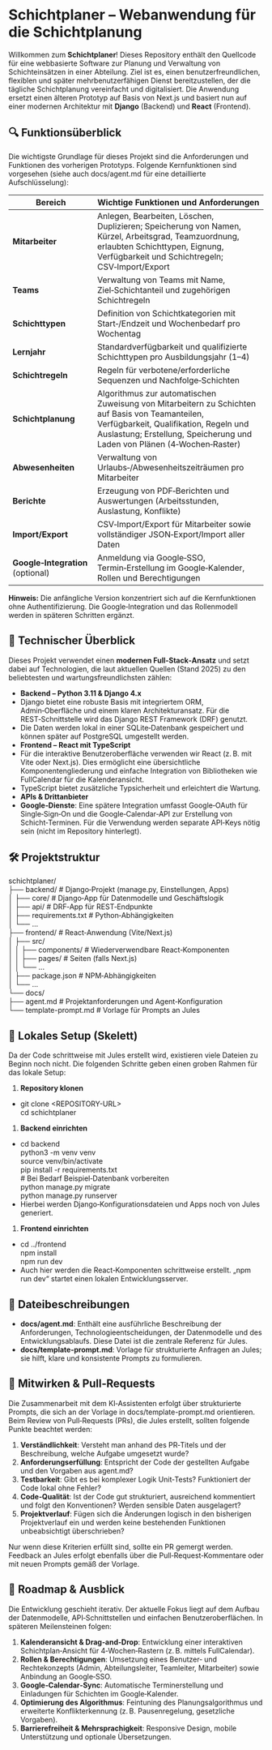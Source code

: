 # Schichtplaner – Webanwendung für die Schichtplanung

Willkommen zum **Schichtplaner**! Dieses Repository enthält den Quellcode für eine webbasierte Software zur Planung und Verwaltung von Schichteinsätzen in einer Abteilung. Ziel ist es, einen benutzerfreundlichen, flexiblen und später mehrbenutzerfähigen Dienst bereitzustellen, der die tägliche Schichtplanung vereinfacht und digitalisiert. Die Anwendung ersetzt einen älteren Prototyp auf Basis von Next.js und basiert nun auf einer modernen Architektur mit **Django** (Backend) und **React** (Frontend).

## 🔍 Funktionsüberblick

Die wichtigste Grundlage für dieses Projekt sind die Anforderungen und Funktionen des vorherigen Prototyps. Folgende Kernfunktionen sind vorgesehen (siehe auch docs/agent.md für eine detaillierte Aufschlüsselung):

| Bereich | Wichtige Funktionen und Anforderungen |
| --- | --- |
| **Mitarbeiter** | Anlegen, Bearbeiten, Löschen, Duplizieren; Speicherung von Namen, Kürzel, Arbeitsgrad, Teamzuordnung, erlaubten Schichttypen, Eignung, Verfügbarkeit und Schichtregeln; CSV‑Import/Export |
| **Teams** | Verwaltung von Teams mit Name, Ziel‑Schichtanteil und zugehörigen Schichtregeln |
| **Schichttypen** | Definition von Schichtkategorien mit Start‑/Endzeit und Wochenbedarf pro Wochentag |
| **Lernjahr** | Standardverfügbarkeit und qualifizierte Schichttypen pro Ausbildungsjahr (1–4) |
| **Schichtregeln** | Regeln für verbotene/erforderliche Sequenzen und Nachfolge‑Schichten |
| **Schichtplanung** | Algorithmus zur automatischen Zuweisung von Mitarbeitern zu Schichten auf Basis von Teamanteilen, Verfügbarkeit, Qualifikation, Regeln und Auslastung; Erstellung, Speicherung und Laden von Plänen (4‑Wochen‑Raster) |
| **Abwesenheiten** | Verwaltung von Urlaubs‑/Abwesenheitszeiträumen pro Mitarbeiter |
| **Berichte** | Erzeugung von PDF‑Berichten und Auswertungen (Arbeitsstunden, Auslastung, Konflikte) |
| **Import/Export** | CSV‑Import/Export für Mitarbeiter sowie vollständiger JSON‑Export/Import aller Daten |
| **Google‑Integration** (optional) | Anmeldung via Google‑SSO, Termin‑Erstellung im Google‑Kalender, Rollen und Berechtigungen |

**Hinweis:** Die anfängliche Version konzentriert sich auf die Kernfunktionen ohne Authentifizierung. Die Google‑Integration und das Rollenmodell werden in späteren Schritten ergänzt.

## 🧱 Technischer Überblick

Dieses Projekt verwendet einen **modernen Full‑Stack‑Ansatz** und setzt dabei auf Technologien, die laut aktuellen Quellen (Stand 2025) zu den beliebtesten und wartungsfreundlichsten zählen:

- **Backend – Python 3.11 & Django 4.x**
- Django bietet eine robuste Basis mit integriertem ORM, Admin‑Oberfläche und einem klaren Architekturansatz. Für die REST‑Schnittstelle wird das Django REST Framework (DRF) genutzt.
- Die Daten werden lokal in einer SQLite‑Datenbank gespeichert und können später auf PostgreSQL umgestellt werden.
- **Frontend – React mit TypeScript**
- Für die interaktive Benutzeroberfläche verwenden wir React (z. B. mit Vite oder Next.js). Dies ermöglicht eine übersichtliche Komponentengliederung und einfache Integration von Bibliotheken wie FullCalendar für die Kalenderansicht.
- TypeScript bietet zusätzliche Typsicherheit und erleichtert die Wartung.
- **APIs & Drittanbieter**
- **Google‑Dienste**: Eine spätere Integration umfasst Google‑OAuth für Single‑Sign‑On und die Google‑Calendar‑API zur Erstellung von Schicht‑Terminen. Für die Verwendung werden separate API‑Keys nötig sein (nicht im Repository hinterlegt).

## 🛠️ Projektstruktur

schichtplaner/  
├── backend/ # Django‑Projekt (manage.py, Einstellungen, Apps)  
│ ├── core/ # Django‑App für Datenmodelle und Geschäftslogik  
│ ├── api/ # DRF‑App für REST‑Endpunkte  
│ ├── requirements.txt # Python‑Abhängigkeiten  
│ └── ...  
├── frontend/ # React‑Anwendung (Vite/Next.js)  
│ ├── src/  
│ │ ├── components/ # Wiederverwendbare React‑Komponenten  
│ │ ├── pages/ # Seiten (falls Next.js)  
│ │ └── ...  
│ ├── package.json # NPM‑Abhängigkeiten  
│ └── ...  
└── docs/  
├── agent.md # Projektanforderungen und Agent‑Konfiguration  
└── template-prompt.md # Vorlage für Prompts an Jules

## 🚀 Lokales Setup (Skelett)

Da der Code schrittweise mit Jules erstellt wird, existieren viele Dateien zu Beginn noch nicht. Die folgenden Schritte geben einen groben Rahmen für das lokale Setup:

1. **Repository klonen**

- git clone &lt;REPOSITORY-URL&gt;  
    cd schichtplaner

1. **Backend einrichten**

- cd backend  
    python3 -m venv venv  
    source venv/bin/activate  
    pip install -r requirements.txt  
    \# Bei Bedarf Beispiel‑Datenbank vorbereiten  
    python manage.py migrate  
    python manage.py runserver
- Hierbei werden Django‑Konfigurationsdateien und Apps noch von Jules generiert.

1. **Frontend einrichten**

- cd ../frontend  
    npm install  
    npm run dev
- Auch hier werden die React‑Komponenten schrittweise erstellt. „npm run dev“ startet einen lokalen Entwicklungsserver.

## 📄 Dateibeschreibungen

- **docs/agent.md**: Enthält eine ausführliche Beschreibung der Anforderungen, Technologieentscheidungen, der Datenmodelle und des Entwicklungsablaufs. Diese Datei ist die zentrale Referenz für Jules.
- **docs/template-prompt.md**: Vorlage für strukturierte Anfragen an Jules; sie hilft, klare und konsistente Prompts zu formulieren.

## 🤝 Mitwirken & Pull‑Requests

Die Zusammenarbeit mit dem KI‑Assistenten erfolgt über strukturierte Prompts, die sich an der Vorlage in docs/template-prompt.md orientieren. Beim Review von Pull‑Requests (PRs), die Jules erstellt, sollten folgende Punkte beachtet werden:

1. **Verständlichkeit**: Versteht man anhand des PR‑Titels und der Beschreibung, welche Aufgabe umgesetzt wurde?
2. **Anforderungserfüllung**: Entspricht der Code der gestellten Aufgabe und den Vorgaben aus agent.md?
3. **Testbarkeit**: Gibt es bei komplexer Logik Unit‑Tests? Funktioniert der Code lokal ohne Fehler?
4. **Code‑Qualität**: Ist der Code gut strukturiert, ausreichend kommentiert und folgt den Konventionen? Werden sensible Daten ausgelagert?
5. **Projektverlauf**: Fügen sich die Änderungen logisch in den bisherigen Projektverlauf ein und werden keine bestehenden Funktionen unbeabsichtigt überschrieben?

Nur wenn diese Kriterien erfüllt sind, sollte ein PR gemergt werden. Feedback an Jules erfolgt ebenfalls über die Pull‑Request‑Kommentare oder mit neuen Prompts gemäß der Vorlage.

## 📅 Roadmap & Ausblick

Die Entwicklung geschieht iterativ. Der aktuelle Fokus liegt auf dem Aufbau der Datenmodelle, API‑Schnittstellen und einfachen Benutzeroberflächen. In späteren Meilensteinen folgen:

1. **Kalenderansicht & Drag‑and‑Drop**: Entwicklung einer interaktiven Schichtplan‑Ansicht für 4‑Wochen‑Rastern (z. B. mittels FullCalendar).
2. **Rollen & Berechtigungen**: Umsetzung eines Benutzer‑ und Rechtekonzepts (Admin, Abteilungsleiter, Teamleiter, Mitarbeiter) sowie Anbindung an Google‑SSO.
3. **Google‑Calendar‑Sync**: Automatische Terminerstellung und Einladungen für Schichten im Google‑Kalender.
4. **Optimierung des Algorithmus**: Feintuning des Planungsalgorithmus und erweiterte Konflikterkennung (z. B. Pausenregelung, gesetzliche Vorgaben).
5. **Barrierefreiheit & Mehrsprachigkeit**: Responsive Design, mobile Unterstützung und optionale Übersetzungen.
